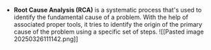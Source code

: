 - **Root Cause Analysis (RCA)** is a systematic process that's used to identify the fundamental cause of a problem. With the help of associated proper tools, it tries to identify the origin of the primary cause of the problem using a specific set of steps.
![[Pasted image 20250326111142.png]]

